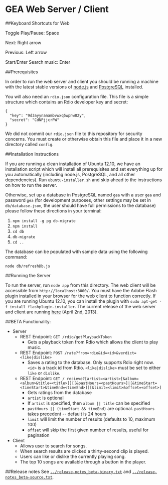 # GEA Web Server / Client

##Keyboard Shortcuts for Web

Toggle Play/Pause: Space

Next: Right arrow

Previous: Left arrow

Start/Enter Search music: Enter

##Prerequisites

In order to run the web server and client you should be running a machine with
the latest stable versions of [node.js](http://nodejs.org) and
[PostgreSQL](http://www.postgresql.org/) installed.

You will also need an `rdio.json` configuration file. This file is a simple
structure which contains an Rdio developer key and secret:

    {
      "key": "9d3ayynanambvwxq5wpnw82y",
      "secret": "CdNPjjcrPW"
    }

We did not commit our `rdio.json` file to this repository for security concerns.
You must create or otherwise obtain this file and place it in a new directory
called `config`.

##Installation Instructions

If you are running a clean installation of Ubuntu 12.10, we have an installation
script which will install all prerequisites and set everything up for you
automatically (including node.js, PostgreSQL, and all other dependencies). Run
`ubuntu-installer.sh` and skip ahead to the instructions on how to run the
server.

Otherwise, set up a database in PostgreSQL named `gea` with a user `gea` and
password `gea` (for development purposes, other settings may be set in
`db/database.json`, the user should have full permissions to the database)
please follow these directions in your terminal:

1. `npm install -g pg db-migrate`
2. `npm install`
3. `cd db`
4. `db-migrate`
5. `cd ..`

The database can be populated with sample data using the following command:

    node db/refreshDb.js

##Running the Server

To run the server, run `node app` from this directory. The web client will be
accessible from `http://localhost:3000/`. You must have the Adobe Flash plugin
installed in your browser for the web client to function correctly. If you are
running Ubuntu 12.10, you can install the plugin with `sudo apt-get -f install
flashplugin-installer`. The current release of the web server and client are
running [here](http://gea.kenpowers.net) (April 2nd, 2013).

##BETA Functionality:

* Server
    * REST Endpoint: `GET /rdio/getPlaybackToken`
        * Gets a playback token from Rdio which allows the client to play music.
    * REST Endpoint: `POST /rate?from=rdio&id=<id>&verdict=<like|dislike>`
        * Saves a rating to the database. Only supports Rdio right now. `<id>` is a track id from Rdio. `<like|dislike>` must be set to either `like` or `dislike`.
    * REST Endpoint: `GET / recieve?[artist=<artist>[&album=<album>&title=<title>]][[&pastHours=<pastHours>]|[&timeStart=<timeStart>&timeEnd=<timeEnd>]][&limit=<limit>&offset=<offset>]`
        * Gets ratings from the database
        * `artist` is optional
        * If `artist` is specified, then `album || title` can be specified
        * `pastHours || (timeStart && timeEnd)` are optional. `pastHours` takes precedent -- default is 24 hours
        * `limit` will limit the number of results (defaults to 10, maximum 100)
        * `offset` will skip the first given number of results, useful for pagination
* Client
    * Allows user to search for songs.
    * When search results are clicked a thirty-second clip is played.
    * Users can like or dislike the currently playing song.
    * The top 10 songs are available through a button in the player.

##Release notes
See [`../release-notes_beta-binary.txt`](../release-notes_beta-binary.txt) and [`../release-notes_beta-source.txt`](../release-notes_beta-source.txt).
